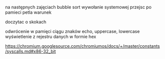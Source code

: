 na następnych zajęciach bubble sort
wywołanie systemowej
przejsc po pamieci
petla
warunek



doczytac o skokach

odwrócenie w pamięci ciągu znaków
echo, uppercase, lowercase
wyświetlenie z rejestru danych w formie hex


https://chromium.googlesource.com/chromiumos/docs/+/master/constants/syscalls.md#x86-32_bit


